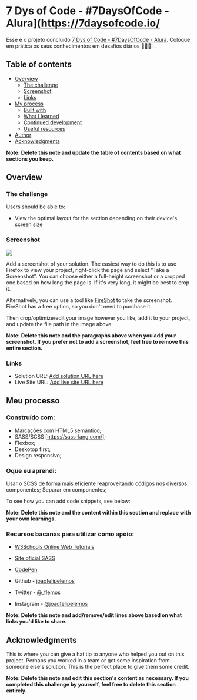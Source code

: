 # 7 Dys of Code - #7DaysOfCode - Alura](https://7daysofcode.io/

Esse é o projeto concluído [7 Dys of Code - #7DaysOfCode - Alura](https://7daysofcode.io/). Coloque em prática os seus conhecimentos em desafios diários 👩🏽‍💻!
. 

## Table of contents

- [Overview](#overview)
  - [The challenge](#the-challenge)
  - [Screenshot](#screenshot)
  - [Links](#links)
- [My process](#my-process)
  - [Built with](#built-with)
  - [What I learned](#what-i-learned)
  - [Continued development](#continued-development)
  - [Useful resources](#useful-resources)
- [Author](#author)
- [Acknowledgments](#acknowledgments)

**Note: Delete this note and update the table of contents based on what sections you keep.**

## Overview

### The challenge

Users should be able to:

- View the optimal layout for the section depending on their device's screen size

### Screenshot

![](./screenshot.jpg)

Add a screenshot of your solution. The easiest way to do this is to use Firefox to view your project, right-click the page and select "Take a Screenshot". You can choose either a full-height screenshot or a cropped one based on how long the page is. If it's very long, it might be best to crop it.

Alternatively, you can use a tool like [FireShot](https://getfireshot.com/) to take the screenshot. FireShot has a free option, so you don't need to purchase it. 

Then crop/optimize/edit your image however you like, add it to your project, and update the file path in the image above.

**Note: Delete this note and the paragraphs above when you add your screenshot. If you prefer not to add a screenshot, feel free to remove this entire section.**

### Links

- Solution URL: [Add solution URL here](https://your-solution-url.com)
- Live Site URL: [Add live site URL here](https://your-live-site-url.com)

## Meu processo

### Construído com:

- Marcações com HTML5 semântico;
- SASS/SCSS [https://sass-lang.com/]; 
- Flexbox;
- Deskotop first;
- Design responsivo;


### Oque eu aprendi:

Usar o SCSS de forma mais eficiente reaproveitando códigos nos diversos componentes;
Separar em componentes;

To see how you can add code snippets, see below:


**Note: Delete this note and the content within this section and replace with your own learnings.**


### Recursos bacanas para utilizar como apoio:

- [W3Schools Online Web Tutorials](https://www.w3schools.com/)
- [Site oficial SASS](https://sass-lang.com/)
- [CodePen](https://codepen.io/)


- Github - [joaofelipelemos](https://github.com/joaofelipelemos/)
- Twitter - [@_flemos](https://www.twitter.com/_flemos_)
- Instagram - [@joaofelipelemos](https://www.instagram.com/joaofelipelemos/)

**Note: Delete this note and add/remove/edit lines above based on what links you'd like to share.**

## Acknowledgments

This is where you can give a hat tip to anyone who helped you out on this project. Perhaps you worked in a team or got some inspiration from someone else's solution. This is the perfect place to give them some credit.

**Note: Delete this note and edit this section's content as necessary. If you completed this challenge by yourself, feel free to delete this section entirely.**
